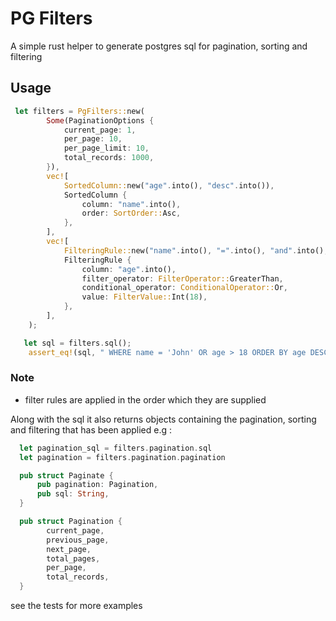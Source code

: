 # PG Filters

A simple rust helper to generate postgres sql for pagination, sorting and filtering

## Usage

```rust
 let filters = PgFilters::new(
        Some(PaginationOptions {
            current_page: 1,
            per_page: 10,
            per_page_limit: 10,
            total_records: 1000,
        }),
        vec![
            SortedColumn::new("age".into(), "desc".into()),
            SortedColumn {
                column: "name".into(),
                order: SortOrder::Asc,
            },
        ],
        vec![
            FilteringRule::new("name".into(), "=".into(), "and".into(), "John".into()),
            FilteringRule {
                column: "age".into(),
                filter_operator: FilterOperator::GreaterThan,
                conditional_operator: ConditionalOperator::Or,
                value: FilterValue::Int(18),
            },
        ],
    );

   let sql = filters.sql();
    assert_eq!(sql, " WHERE name = 'John' OR age > 18 ORDER BY age DESC, name ASC LIMIT 10 OFFSET 0");
```

### Note

* filter rules are applied in the order which they are supplied


Along with the sql it also returns objects containing the pagination, sorting and filtering that has been applied e.g :

```rust
  let pagination_sql = filters.pagination.sql
  let pagination = filters.pagination.pagination

  pub struct Paginate {
      pub pagination: Pagination,
      pub sql: String,
  }

  pub struct Pagination {
        current_page,
        previous_page,
        next_page,
        total_pages,
        per_page,
        total_records,
  }
```

see the tests for more examples